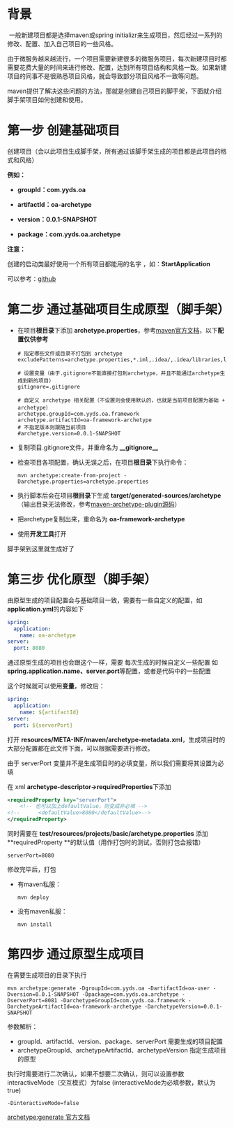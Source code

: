 # 背景

​		一般新建项目都是选择maven或spring initializr来生成项目，然后经过一系列的修改、配置、加入自己项目的一些风格。

​		由于微服务越来越流行，一个项目需要新建很多的微服务项目，每次新建项目时都需要花费大量的时间来进行修改、配置，达到所有项目结构和风格一致。如果新建项目的同事不是很熟悉项目风格，就会导致部分项目风格不一致等问题。

​		maven提供了解决这些问题的方法，那就是创建自己项目的脚手架，下面就介绍脚手架项目如何创建和使用。



# 第一步 创建基础项目

创建项目（会以此项目生成脚手架，所有通过该脚手架生成的项目都是此项目的格式和风格）

**例如：**

- **groupId：com.yyds.oa**

- **artifactId：oa-archetype** 

- **version：0.0.1-SNAPSHOT**
- **package：com.yyds.oa.archetype**



**注意：**

创建的启动类最好使用一个所有项目都能用的名字 ，如：**StartApplication**



可以参考：[github](https://www.baidu.com)



# 第二步 通过基础项目生成原型（脚手架）

- 在项目**根目录**下添加 **archetype.properties**，参考[maven官方文档](https://maven.apache.org/archetype/maven-archetype-plugin/examples/create-with-property-file.html)，以下**配置仅供参考**

  ```properties
  # 指定哪些文件或目录不打包到 archetype
  excludePatterns=archetype.properties,*.iml,.idea/,.idea/libraries,logs/,build.sh
  
  # 设置变量（由于.gitignore不能直接打包到archetype，并且不能通过archetype生成到新的项目）
  gitignore=.gitignore
  
  # 自定义 archetype 相关配置（不设置则会使用默认的，也就是当前项目配置为基础 + archetype）
  archetype.groupId=com.yyds.oa.framework
  archetype.artifactId=oa-framework-archetype
  # 不指定版本则跟随当前项目
  #archetype.version=0.0.1-SNAPSHOT
  ```

- 复制项目.gitignore文件，并重命名为 **\_\_gitignore\_\_**

- 检查项目各项配置，确认无误之后，在项目**根目录**下执行命令：

  ```shell
  mvn archetype:create-from-project -Darchetype.properties=archetype.properties
  ```

- 执行脚本后会在项目**根目录**下生成 **target/generated-sources/archetype**（输出目录无法修改，参考[maven-archetype-plugin源码](https://github.com/apache/maven-archetype/blob/maven-archetype-2.4/maven-archetype-plugin/src/main/java/org/apache/maven/archetype/mojos/CreateArchetypeFromProjectMojo.java#L210-L211)）

- 把archetype复制出来，重命名为 **oa-framework-archetype**
- 使用**开发工具**打开

脚手架到这里就生成好了



# 第三步 优化原型（脚手架）

由原型生成的项目配置会与基础项目一致，需要有一些自定义的配置，如 **application.yml**的内容如下

```yaml
spring:
  application:
    name: oa-archetype
server:
  port: 8080
```

通过原型生成的项目也会跟这个一样，需要 每次生成的时候自定义一些配置 如 **spring.application.name、server.port**等配置，或者是代码中的一些配置

这个时候就可以使用**变量**，修改后：

```yaml
spring:
  application:
    name: ${artifactId}
server:
  port: ${serverPort}
```



打开 **resources/META-INF/maven/archetype-metadata.xml**，生成项目时的大部分配置都在此文件下面，可以根据需要进行修改。

由于 serverPort 变量并不是生成项目时的必填变量，所以我们需要将其设置为必填

在 xml **archetype-descriptor->requiredProperties**下添加

```xml
<requiredProperty key="serverPort">
    <!-- 也可以加上defaultValue，则变成非必填 -->
<!--      <defaultValue>8080</defaultValue>-->
</requiredProperty>
```

同时需要在 **test/resources/projects/basic/archetype.properties** 添加 **requiredProperty **的默认值（用作打包时的测试，否则打包会报错）

```properties
serverPort=8080
```

修改完毕后，打包

- 有maven私服：

  ```shell
  mvn deploy
  ```

- 没有maven私服：

  ```shell
  mvn install
  ```



# 第四步 通过原型生成项目

在需要生成项目的目录下执行

```shell
mvn archetype:generate -DgroupId=com.yyds.oa -DartifactId=oa-user -Dversion=0.0.1-SNAPSHOT -Dpackage=com.yyds.oa.archetype -DserverPort=8081 -DarchetypeGroupId=com.yyds.oa.framework -DarchetypeArtifactId=oa-framework-archetype -DarchetypeVersion=0.0.1-SNAPSHOT
```

参数解析：

- groupId、artifactId、version、package、serverPort  需要生成的项目配置
- archetypeGroupId、archetypeArtifactId、archetypeVersion  指定生成项目的原型

执行时需要进行二次确认，如果不想要二次确认，则可以设置参数interactiveMode（交互模式）为false (interactiveMode为必填参数，默认为true)

```shell
-DinteractiveMode=false
```

 [archetype:generate 官方文档](https://maven.apache.org/archetype/maven-archetype-plugin/generate-mojo.html)























